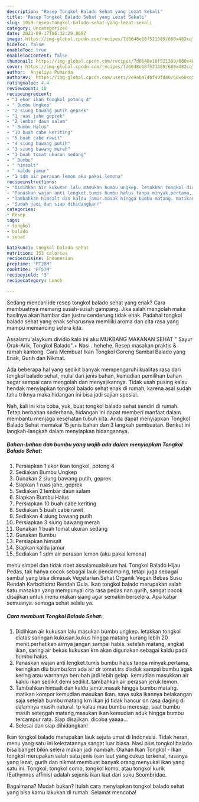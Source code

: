 ```yaml
---
description: "Resep Tongkol Balado Sehat yang Lezat Sekali"
title: "Resep Tongkol Balado Sehat yang Lezat Sekali"
slug: 1059-resep-tongkol-balado-sehat-yang-lezat-sekali
category: Uncategorized
date: 2021-09-17T06:32:29.869Z
image: https://img-global.cpcdn.com/recipes/7d6648e18f521389/680x482cq70/tongkol-balado-sehat-foto-resep-utama.jpg
hideToc: false
enableToc: true
enableTocContent: false
thumbnail: https://img-global.cpcdn.com/recipes/7d6648e18f521389/680x482cq70/tongkol-balado-sehat-foto-resep-utama.jpg
cover: https://img-global.cpcdn.com/recipes/7d6648e18f521389/680x482cq70/tongkol-balado-sehat-foto-resep-utama.jpg
author:  Anjeliya Puminda
authorAv:  https://img-global.cpcdn.com/users/2e9aba74bf49fd40/60x60cq50/avatar.jpg
ratingvalue: 4.4
reviewcount: 10
recipeingredient:
- "1 ekor ikan tongkol potong 4"
- " Bumbu Ungkep"
- "2 siung bawang putih geprek"
- "1 ruas jahe geprek"
- "2 lembar daun salam"
- " Bumbu Halus"
- "10 buah cabe keriting"
- "5 buah cabe rawit"
- "4 siung bawang putih"
- "3 siung bawang merah"
- "1 buah tomat ukuran sedang"
- " Bumbu"
- " himsalt"
- " kaldu jamur"
- "1 sdm air perasan lemon aku pakai lemona"
recipeinstructions:
- "Didihkan air kukusan lalu masukan bumbu ungkep. letakkan tongkol diatas saringan kukusan.kukus hingga matang kurang lebih 20 menit.perhatikan airnya jangan sampai habis. setelah matang, angkat ikan, saring air bekas kukusan krn akan digunakan sebagai kaldu pada bumbu halus."
- "Panaskan wajan anti lengket.tumis bumbu halus tanpa minyak.pertama, keringkan dlu bumbu krn ada air dr tomat.trs diaduk sampai bumbu agak kering atau warnanya berubah jadi lebih gelap. kemudian masukkan air kaldu ikan sedikit demi sedikit. tambahkan air perasan jeruk lemon."
- "Tambahkan himsalt dan kaldu jamur.masak hingga bumbu matang. matikan kompor kemudian masukan ikan. saya suka ikannya belakangan saja setelah bumbu matang krn ikan jd tidak hancur dn rasa daging di dalamnya masih natural. tp kalau mau bumbu meresap, saat bumbu masih setengah matang,masukan ikan kemudian aduk hingga bumbu tercampur rata. Siap disajikan. dicoba yaaaa..."
- "Sudah jadi dan siap dihidangkan!"
categories:
- Resep
tags:
- tongkol
- balado
- sehat

katakunci: tongkol balado sehat 
nutrition: 153 calories
recipecuisine: Indonesian
preptime: "PT28M"
cooktime: "PT57M"
recipeyield: "3"
recipecategory: Lunch

---
```



Sedang mencari ide resep tongkol balado sehat yang enak? Cara membuatnya memang susah-susah gampang. Jika salah mengolah maka hasilnya akan hambar dan justru cenderung tidak enak. Padahal tongkol balado sehat yang enak seharusnya memiliki aroma dan cita rasa yang mampu memancing selera kita.


Assalamu&#39;alaykum.dividio kalo ini aku MUKBANG MAKANAN SEHAT &#34; Sayur Orak-Arik, Tongkol Balado&#34;.+ Nasi . hehehe. Resep masakan praktis &amp; ramah kantong. Cara Membuat Ikan Tongkol Goreng Sambal Balado yang Enak, Gurih dan Nikmat.

Ada beberapa hal yang sedikit banyak mempengaruhi kualitas rasa dari tongkol balado sehat, mulai dari jenis bahan, kemudian pemilihan bahan segar sampai cara mengolah dan menyajikannya. Tidak usah pusing kalau hendak menyiapkan tongkol balado sehat enak di rumah, karena asal sudah tahu triknya maka hidangan ini bisa jadi sajian spesial.


Nah, kali ini kita coba, yuk, buat tongkol balado sehat sendiri di rumah. Tetap berbahan sederhana, hidangan ini dapat memberi manfaat dalam membantu menjaga kesehatan tubuh kita. Anda dapat menyiapkan Tongkol Balado Sehat memakai 15 jenis bahan dan 3 langkah pembuatan. Berikut ini langkah-langkah dalam menyiapkan hidangannya.

<!--inarticleads1-->

##### Bahan-bahan dan bumbu yang wajib ada dalam menyiapkan Tongkol Balado Sehat:

1. Persiapkan 1 ekor ikan tongkol, potong 4
1. Sediakan  Bumbu Ungkep
1. Gunakan 2 siung bawang putih, geprek
1. Siapkan 1 ruas jahe, geprek
1. Sediakan 2 lembar daun salam
1. Siapkan  Bumbu Halus
1. Persiapkan 10 buah cabe keriting
1. Sediakan 5 buah cabe rawit
1. Sediakan 4 siung bawang putih
1. Persiapkan 3 siung bawang merah
1. Gunakan 1 buah tomat ukuran sedang
1. Gunakan  Bumbu
1. Persiapkan  himsalt
1. Siapkan  kaldu jamur
1. Sediakan 1 sdm air perasan lemon (aku pakai lemona)


menu simpel dan tidak ribet assalamualaikum hai. Tongkol Balado Hijau Pedas, tak hanya cocok sebagai lauk pendamping, tetapi juga sebagai sambal yang bisa dimasak Vegetarian Sehat Organik Vegan Bebas Susu Rendah Karbohidrat Rendah Gula. Ikan tongkol balado merupakan salah satu masakan yang mempunyai cita rasa pedas nan gurih, sangat cocok disajikan untuk menu makan siang agar semakin berselera. Apa kabar semuanya. semoga sehat selalu ya. 

<!--inarticleads2-->

##### Cara membuat Tongkol Balado Sehat:

1. Didihkan air kukusan lalu masukan bumbu ungkep. letakkan tongkol diatas saringan kukusan.kukus hingga matang kurang lebih 20 menit.perhatikan airnya jangan sampai habis. setelah matang, angkat ikan, saring air bekas kukusan krn akan digunakan sebagai kaldu pada bumbu halus.
1. Panaskan wajan anti lengket.tumis bumbu halus tanpa minyak.pertama, keringkan dlu bumbu krn ada air dr tomat.trs diaduk sampai bumbu agak kering atau warnanya berubah jadi lebih gelap. kemudian masukkan air kaldu ikan sedikit demi sedikit. tambahkan air perasan jeruk lemon.
1. Tambahkan himsalt dan kaldu jamur.masak hingga bumbu matang. matikan kompor kemudian masukan ikan. saya suka ikannya belakangan saja setelah bumbu matang krn ikan jd tidak hancur dn rasa daging di dalamnya masih natural. tp kalau mau bumbu meresap, saat bumbu masih setengah matang,masukan ikan kemudian aduk hingga bumbu tercampur rata. Siap disajikan. dicoba yaaaa...
1. Selesai dan siap dihidangkan!

Ikan tongkol balado merupakan lauk sejuta umat di Indonesia. Tidak heran, menu yang satu ini kelezatannya sangat luar biasa. Nasi plus tongkol balado bisa banget bikin selera makan jadi nambah. Olahan Ikan Tongkol - Ikan tongkol merupakan salah satu jenis ikan laut yang cukup terkenal, rasanya yang lezat, gurih dan nikmat membuat banyak orang menyukai ikan yang satu ini. Tongkol, tongkol como, tongkol komo, atau tongkol kurik (Euthynnus affinis) adalah sejenis ikan laut dari suku Scombridae. 

Bagaimana? Mudah bukan? Itulah cara menyiapkan tongkol balado sehat yang bisa kamu lakukan di rumah. Selamat mencoba!
